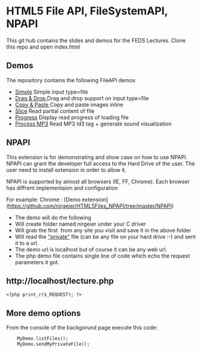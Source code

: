 ﻿HTML5 File API, FileSystemAPI, NPAPI
========================================================================

This git hub contains the slides and demos for the FEDS Lectures.
Clone this repo and open index.html

Demos
------------------------------------------------------------------------
The repository contains the following FileAPI demos

* [Simple](https://github.com/nirgeier/HTML5Files_NPAPI/tree/master/demos/01-InputFile.html) Simple input type=file
* [Drag & Drop ](https://github.com/nirgeier/HTML5Files_NPAPI/tree/master/demos/02-InputFileD&D.html) Drag and drop support on input type=file
* [Copy & Paste ](https://github.com/nirgeier/HTML5Files_NPAPI/tree/master/demos/03-CopyPaste.html) Copy and paste images inline
* [Slice](https://github.com/nirgeier/HTML5Files_NPAPI/tree/master/demos/04-Slice.html) Read partial content of file
* [Progress](https://github.com/nirgeier/HTML5Files_NPAPI/tree/master/demos/05-Progress.html) Display read progress of loading file
* [Process MP3](https://github.com/nirgeier/HTML5Files_NPAPI/tree/master/demos/06-Mp3.html) Read MP3 Id3 tag + generate sound visualization


NPAPI
------------------------------------------------------------------------
This extension is for demonstrating and show case on how to use NPAPI.
NPAPI can grant the developer full access to the Hard Drive of the user.
The user need to install extension in order to allow it.

NPAPI is supported by almost all browsers (IE, FF, Chrome).
Each browser has diffrent implementaion and configuration 

For example:
Chrome : 
[Demo extension] (https://github.com/nirgeier/HTML5Files_NPAPI/tree/master/NPAPI)
* The demo will do the following
* Will create folder named nirgeier under your C driver
* Will grab the first <img> from any site you visit and save it in the above folder
* Will read the ["private"](https://github.com/nirgeier/HTML5Files_NPAPI/blob/master/NPAPI/myPrivateFile.txt) file (can be any file on your hard drive :-) and sent it to a url. 
* The demo url is localhost but of course it can be any web url.
* The php demo file contains single line of code which echo the request parameters it got.


http://localhost/lecture.php
------------------------------------------------------------------------
`<?php print_r($_REQUEST); ?>`


More demo options
------------------------------------------------------------------------
From the console of the backgorund page execute this code:
```html
    MyDemo.listFiles();
    MyDemo.sendMyPrivateFile();
```

			

